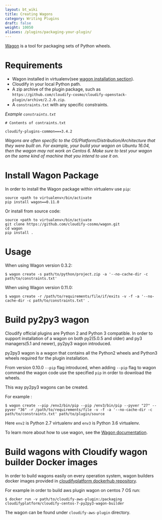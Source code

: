 ```yaml
---
layout: bt_wiki
title: Creating Wagons
category: Writing Plugins
draft: false
weight: 10050
aliases: /plugins/packaging-your-plugin/
---
```



[Wagon](https://github.com/cloudify-cosmo/wagon) is a tool for packaging sets of Python wheels.


# Requirements

- Wagon installed in virtualenv(see [wagon installation section](#install-wagon-package)).
- Cloudify in your local Python path.
- A zip archive of the plugin package, such as `https://github.com/cloudify-cosmo/cloudify-openstack-plugin/archive/2.2.0.zip`.
- A `constraints.txt` with any specific constraints.

*Example `constraints.txt`*

```
# Contents of contraints.txt

cloudify-plugins-common===3.4.2
```

_Wagons are often specific to the OS/Platform/Distribution/Architecture that they were built on. For example, your build your wagon on Ubuntu 16.04, then the wagon may not work on Centos 6. Make sure to test your wagon on the same kind of machine that you intend to use it on._


# Install Wagon Package

In order to install the Wagon package within virtualenv use `pip`:
```
source <path to virtualenv>/bin/activate
pip install wagon==0.11.0
```

Or install from source code:
```
source <path to virtualenv>/bin/activate
git clone https://github.com/cloudify-cosmo/wagon.git
cd wagon
pip install .
```

# Usage

When using Wagon version 0.3.2:

```
$ wagon create -s path/to/python/project.zip -a '--no-cache-dir -c path/to/constraints.txt'
```

When using Wagon version 0.11.0:
 ```
$ wagon create -r /path/to/requirements/file/if/exits -v -f -a '--no-cache-dir -c path/to/constraints.txt' .
```

# Build py2py3 wagon

Cloudify official plugins are Python 2 and Python 3 compatible. 
In order to support installation of a wagon on both py2(5.0.5 and older) and py3 managers(5.1 and newer),
py2py3 wagon introduced.

py2py3 wagon is a wagon that contains all the Python2 wheels and Python3 wheels required for the plugin installation.

From version 0.10.0 `--pip` flag introduced, when adding `--pip` flag to wagon command the wagon code use the specified `pip` in order to download the wheels.

This way py2py3 wagons can be created.

For example :
```
$ wagon create --pip /env2/bin/pip --pip /env3/bin/pip --pyver "27" --pyver "36" -r /path/to/requirements/file -v -f -a '--no-cache-dir -c path/to/constraints.txt' path/to/plugin/source
```

Here `env2` is Python 2.7 virtualenv and `env3` is Python 3.6 virtualenv.

To learn more about how to use wagon, see the [Wagon documentation](https://github.com/cloudify-cosmo/wagon).


# Build wagons with Cloudify wagon builder Docker images

In order to build wagons easily on every operation system, wagon builders docker images provided in [cloudifyplatform dockerhub repository](https://hub.docker.com/u/cloudifyplatform).

For example in order to build aws plugin wagon on centos 7 OS run:
```
$ docker run -v path/to/cloudify-aws-plugin:/packaging cloudifyplatform/cloudify-centos-7-py2py3-wagon-builder
```

The wagon can be found under `cloudify-aws-plugin` directory. 